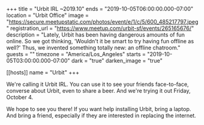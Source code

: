 +++
title = "Urbit IRL ~2019.10"
ends = "2019-10-05T06:00:00.000-07:00"
location = "Urbit Office"
image = "https://secure.meetupstatic.com/photos/event/e/1/c/5/600_485217797.jpeg"
registration_url = "https://www.meetup.com/urbit-sf/events/265165676/"
description = "Lately, Urbit has been having dangerous amounts of fun online. So we got thinking, 'Wouldn't it be smart to try having fun offline as well?' Thus, we invented something totally new: an offline chatroom."
guests = ""
timezone = "America/Los_Angeles"
starts = "2019-10-05T03:00:00.000-07:00"
dark = "true"
darken_image = "true"

[[hosts]]
name = "Urbit"
+++

We're calling it Urbit IRL. You can use it to see your friends face-to-face, converse about Urbit, even to share a beer. And we're trying it out Friday, October 4.

We hope to see you there! If you want help installing Urbit, bring a laptop. And bring a friend, especially if they are interested in replacing the internet.
